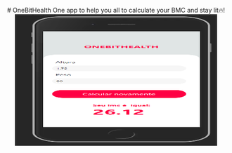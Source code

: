 <p align="center">
  # OneBitHealth
  One app to help you all to calculate your BMC and stay lit🔥!
  <img width="460" height="300" src="https://github.com/BrazillianBeast/OneBitHealth-App/blob/main/assets/screenshot.png?raw=true">
</p>

